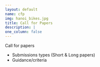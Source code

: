 ```yaml
---
layout: default
name: cfp
img: hanoi_bikes.jpg
title: Call for Papers
description: |
one_column: false
---
```


Call for papers

 - Submissions types (Short & Long papers)
 - Guidance/criteria

